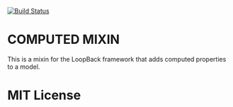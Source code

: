 [![Build Status](https://travis-ci.org/BrainsoftLtd/loopback-ds-computed-mixin.svg?branch=master)](https://travis-ci.org/BrainsoftLtd/loopback-ds-computed-mixin)

COMPUTED MIXIN
=============

This is a mixin for the LoopBack framework that adds computed properties to a model.

# MIT License
